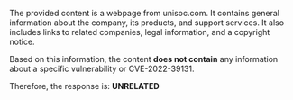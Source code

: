 The provided content is a webpage from unisoc.com. It contains general information about the company, its products, and support services. It also includes links to related companies, legal information, and a copyright notice.

Based on this information, the content **does not contain** any information about a specific vulnerability or CVE-2022-39131.

Therefore, the response is: **UNRELATED**